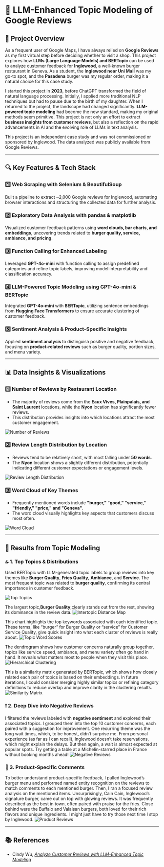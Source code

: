 # 🍔 LLM-Enhanced Topic Modeling of Google Reviews

## 📌 Project Overview

As a frequent user of Google Maps, I have always relied on **Google Reviews** as my first virtual step before deciding whether to visit a shop. This project explores how **LLMs (Large Language Models) and BERTopic** can be used to analyze customer feedback for **Inglewood**, a well-known burger restaurant in Geneva. As a student, the **Inglewood near Uni Mail** was my go-to spot, and the **Pasadena** burger was my regular order, making it a natural choice for this case study.

I started this project in **2023**, before ChatGPT transformed the field of natural language processing. Initially, I applied more traditional NLP techniques but had to pause due to the birth of my daughter. When I returned to the project, the landscape had changed significantly. **LLM-powered topic modeling** had become the new standard, making my original methods seem primitive. This project is not only an effort to extract **business insights from customer reviews**, but also a reflection on the rapid advancements in AI and the evolving role of LLMs in text analysis.

This project is an independent case study and was not commissioned or sponsored by Inglewood. The data analyzed was publicly available from Google Reviews.

---

## 🔍 Key Features & Tech Stack

### 1️⃣ **Web Scraping with Selenium & BeautifulSoup**
Built a pipeline to extract ~2,000 Google reviews for Inglewood, automating browser interactions and structuring the collected data for further analysis.

### 2️⃣ **Exploratory Data Analysis with pandas & matplotlib**
Visualized customer feedback patterns using **word clouds, bar charts, and embeddings**, uncovering trends related to **burger quality, service, ambiance, and pricing**.

### 3️⃣ **Function Calling for Enhanced Labeling**
Leveraged **GPT-4o-mini** with function calling to assign predefined categories and refine topic labels, improving model interpretability and classification accuracy.

### 4️⃣ **LLM-Powered Topic Modeling using GPT-4o-mini & BERTopic**
Integrated **GPT-4o-mini** with **BERTopic**, utilizing sentence embeddings from **Hugging Face Transformers** to ensure accurate clustering of customer feedback.

### 5️⃣ **Sentiment Analysis & Product-Specific Insights**
Applied **sentiment analysis** to distinguish positive and negative feedback, focusing on **product-related reviews** such as burger quality, portion sizes, and menu variety.

---

## 📊 Data Insights & Visualizations

### 1️⃣ **Number of Reviews by Restaurant Location**
- The majority of reviews come from the **Eaux Vives, Plainpalais, and Saint Laurent** locations, while the **Nyon** location has significantly fewer reviews.
- This distribution provides insights into which locations attract the most customer engagement.

![Number of Reviews](/assets/images/review_num.png)

### 2️⃣ **Review Length Distribution by Location**
- Reviews tend to be relatively short, with most falling under **50 words**.
- The **Nyon** location shows a slightly different distribution, potentially indicating different customer expectations or engagement levels.

![Review Length Distribution](/assets/images/review_length_distribution.png)

### 3️⃣ **Word Cloud of Key Themes**
- Frequently mentioned words include **"burger," "good," "service," "friendly," "price," and "Geneva"**.
- The word cloud visually highlights key aspects that customers discuss most often.

![Word Cloud](/assets/images/burger_new.png)

---

## 🧠 Results from Topic Modeling

### 🔝 1. Top Topics & Distributions
Used BERTopic with LLM-generated topic labels to group reviews into key themes like **Burger Quality**, **Fries Quality**, **Ambiance**, and **Service**. The most frequent topic was related to **burger quality**, confirming its central importance in customer feedback.

![Top Topics](/assets/images/bertopic.png)

The largest topic,**Burger Quality**,clearly stands out from the rest, showing its dominance in the review data.
![Intertopic Distance Map](/assets/images/intertopic_distance_graph.png)

This chart highlights the top keywords associated with each identified topic. These terms, like “burger” for Burger Quality or “service” for Customer Service Quality, give quick insight into what each cluster of reviews is really about.
![Topic Word Scores](/assets/images/topic_word_scores.png)

The dendrogram shows how customer concerns naturally group together, topics like service speed, ambiance, and menu variety often go hand in hand. It reveals what matters most to people when they visit this place.
![Hierarchical Clustering](/assets/images/hierarchical_clustering.png)

This is a similarity matrix generated by BERTopic, which shows how closely related each pair of topics is based on their embeddings. In future iterations, I could consider merging highly similar topics or refining category definitions to reduce overlap and improve clarity in the clustering results.
![Similarity Matrix](/assets/images/similarity_matrix.png)

### ❗ 2. Deep Dive into Negative Reviews
I filtered the reviews labeled with **negative sentiment** and explored their associated topics. I grouped them into the top 10 customer concerns, each paired with a suggestion for improvement. One recurring theme was the long wait times, which, to be honest, didn’t surprise me. From personal experience (as far as I can recall), Inglewood doesn’t take reservations, which might explain the delays. But then again, a wait is almost expected at popular spots. Try getting a table at a Michelin-starred place in France without booking months ahead!
![Negative Reviews](/assets/images/neg_reviews.png)


### 🍔 3. Product-Specific Comments
To better understand product-specific feedback, I pulled Inglewood’s burger menu and performed named entity recognition on the reviews to match comments to each mentioned burger. Then, I ran a focused review analysis on the mentioned items. Unsurprisingly, Cain Cain, Inglewood’s signature burger, came out on top with glowing reviews. It was frequently described as the best in town, often paired with praise for the fries. Close behind were the Buffalo and Valaisan burgers, both loved for their rich flavors and unique ingredients. I might just have to try those next time I stop by Inglewood.
![Product Reviews](/assets/images/product_review.png)

---
## 📚 References

- Cindy Wu, *[Analyze Customer Reviews with LLM-Enhanced Topic Modeling](https://cindycwu.medium.com/analyze-customer-reviews-with-llm-enhanced-topic-modeling-2db7b8d98917)* 